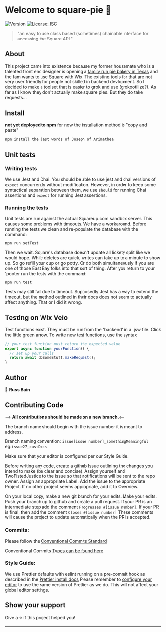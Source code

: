 # Welcome to square-pie 👋

![Version](https://img.shields.io/badge/version-1.0.0-blue.svg?cacheSeconds=2592000)
[![License: ISC](https://img.shields.io/badge/License-ISC-yellow.svg)](#)

> "an easy to use class based (sometimes) chainable interface for accessing the Square API."

## About

This project came into existence because my former housemate who is a talented front end designer is opening a
[family run pie bakery in Texas](https://www.pievilleusa.com/) and the fam wants to use Square with Wix.
The existing tools for that are not very user friendly for people not skilled in backend devlopment. So I
decided to make a toolset that is easier to grok and use (grokootilize?). As far as I know they don't actually
make square pies. But they do take requests...

## Install

**not yet deployed to npm**
for now the installation method is "copy and paste"

```sh
npm install the last words of Joseph of Arimathea
```

## Unit tests

### Writing tests

We use Jest and Chai. You should be able to use jest and chai versions of `expect` concurrently without modification.
However, in order to keep some syntactical separation between them, we use `should` for running Chai assertions and
`expect` for running Jest assertions.

### Running the tests

Unit tests are run against the actual Squareup.com sandbox server. This causes some problems with timeouts. We have a
workaround. Before running the tests we clean and re-populate the database with the command:

```npm
npm run setTest
```

Then we wait. Square's database doesn't update all lickety split like we would hope. While deletes are quick, writes
can take up to a minute to show up. So go refill your cup or go potty. Or do both simultaneously if you are one of
those East Bay folks into that sort of thing. After you return to your 'pooter run the tests with the command:

```npm
npm run test
```

Tests may still fail due to timeout. Supposedly Jest has a way to extend the timeout, but the method outlined in
their docs does not seem to actually affect anything. That or I did it wrong.

## Testing on Wix Velo

Test functions exist. They must be run from the 'backend' in a .jsw file. Click the little green arrow. To write
new test functions, use the syntax

```js
// your test function must return the expected value
export async function yourFunction() {
  // set up your calls
  return await doSomeStuff.makeRequest();
}
```

## Author

👤 **Russ Bain**

## Contributing Code

--> **All contributions should be made on a new branch.**<--

The branch name should begin with the issue number it is meant to address.

Branch naming convention: `issue[issue number]_somethingMeaningful` eg:`issue27_custDocs`

Make sure that your editor is configured per our Style Guide.

Before writing any code, create a github Issue outlining the changes you intend to make (be clear and concise). Assign yourself
and TwoFistedJustice to the issue so that notifications will be sent to the repo owner. Assign an appropriate Label. Add the
issue to the appropriate Project. If no other project seems appropriate, add it to Overview.

On your local copy, make a new git branch for your edits. Make your edits. Push your branch up to github and create a pull request.
If your PR is an intermediate step add the comment `Progresses #[issue number]`. If your PR is final, then add the comment
`Closes #[issue number]` These comments will cause the project to update automatically when the PR is accepted.

### Commits:

Please follow the [Conventional Commits Standard](https://www.conventionalcommits.org/en/v1.0.0/)

Conventional Commits [Types can be found here](https://github.com/commitizen/conventional-commit-types/blob/master/index.json)

### Style Guide:

We use Prettier defaults with eslint running on a pre-commit hook as described in the
[Prettier install docs](https://prettier.io/docs/en/install.html) Please remember to [configure your editor](https://prettier.io/docs/en/editors.html)
to use the same version of Prettier as we do. This will not affect your global editor settings.

## Show your support

Give a ⭐️ if this project helped you!

---
